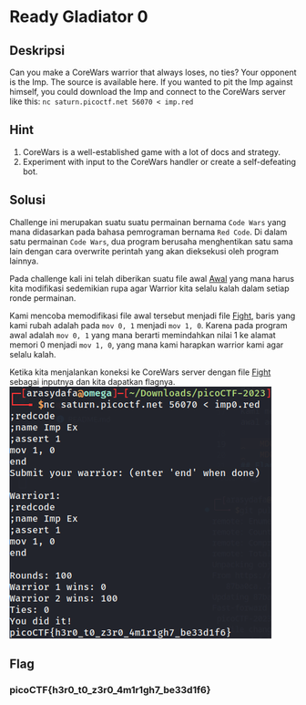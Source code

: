 # Ready Gladiator 0

## Deskripsi
Can you make a CoreWars warrior that always loses, no ties?
Your opponent is the Imp. The source is available here. If you wanted to pit the Imp against himself, you could download the Imp and connect to the CoreWars server like this:
`nc saturn.picoctf.net 56070 < imp.red`

## Hint
1. CoreWars is a well-established game with a lot of docs and strategy.
2. Experiment with input to the CoreWars handler or create a self-defeating bot.

## Solusi
Challenge ini merupakan suatu suatu permainan bernama `Code Wars` yang mana didasarkan pada bahasa pemrograman bernama `Red Code`. Di dalam satu permainan `Code Wars`, dua program berusaha menghentikan satu sama lain dengan cara overwrite perintah yang akan dieksekusi oleh program lainnya.

Pada challenge kali ini telah diberikan suatu file awal [Awal](Challenge/imp.red) yang mana harus kita modifikasi sedemikian rupa agar Warrior kita selalu kalah dalam setiap ronde permainan. 

Kami mencoba memodifikasi file awal tersebut menjadi file [Fight](fight.red), baris yang kami rubah adalah pada `mov 0, 1` menjadi `mov 1, 0`. Karena pada program awal adalah `mov 0, 1` yang mana berarti memindahkan nilai 1 ke alamat memori 0 menjadi `mov 1, 0`, yang mana kami harapkan warrior kami agar selalu kalah.

Ketika kita menjalankan koneksi ke CoreWars server dengan file [Fight](fight.red) sebagai inputnya dan kita dapatkan flagnya.
![Result](result.png)


## Flag
### picoCTF{h3r0_t0_z3r0_4m1r1gh7_be33d1f6}
